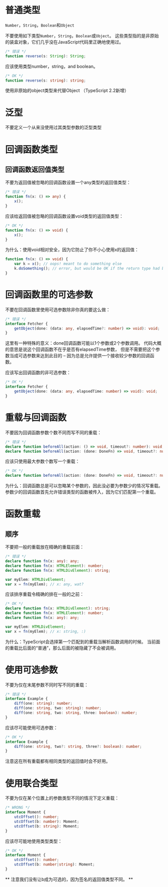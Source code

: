 # 普通类型

`Number`，`String`，`Boolean`和`Object`

不要使用如下类型`Number`，`String`，`Boolean`或`Object`。 这些类型指的是非原始的装盒对象，它们几乎没在JavaScript代码里正确地使用过。
```ts
/* 错误 */
function reverse(s: String): String;
```
应该使用类型number，string，and boolean。
```ts
/* OK */
function reverse(s: string): string;
```
使用非原始的object类型来代替Object （TypeScript 2.2新增）

# 泛型
不要定义一个从来没使用过其类型参数的泛型类型

# 回调函数类型
## 回调函数返回值类型
不要为返回值被忽略的回调函数设置一个any类型的返回值类型：
```ts
/* 错误 */
function fn(x: () => any) {
    x();
}
```

应该给返回值被忽略的回调函数设置void类型的返回值类型：
```ts
/* OK */
function fn(x: () => void) {
    x();
}
```

为什么：使用void相对安全，因为它防止了你不小心使用x的返回值：
```ts
function fn(x: () => void) {
    var k = x(); // oops! meant to do something else
    k.doSomething(); // error, but would be OK if the return type had been 'any'
}
```


# 回调函数里的可选参数
不要在回调函数里使用可选参数除非你真的要这么做：
```ts
/* 错误 */
interface Fetcher {
    getObject(done: (data: any, elapsedTime?: number) => void): void;
}
```

这里有一种特殊的意义：done回调函数可能以1个参数或2个参数调用。 代码大概的意思是说这个回调函数不在乎是否有elapsedTime参数， 但是不需要把这个参数当成可选参数来达到此目的 – 因为总是允许提供一个接收较少参数的回调函数。

应该写出回调函数的非可选参数：
```ts
/* OK */
interface Fetcher {
    getObject(done: (data: any, elapsedTime: number) => void): void;
}
```


# 重载与回调函数
不要因为回调函数参数个数不同而写不同的重载：
```ts
/* 错误 */
declare function beforeAll(action: () => void, timeout?: number): void;
declare function beforeAll(action: (done: DoneFn) => void, timeout?: number): void;
```

应该只使用最大参数个数写一个重载：
```ts
/* OK */
declare function beforeAll(action: (done: DoneFn) => void, timeout?: number): void;
```

为什么：回调函数总是可以忽略某个参数的，因此没必要为参数少的情况写重载。 参数少的回调函数首先允许错误类型的函数被传入，因为它们匹配第一个重载。

# 函数重载
## 顺序
不要把一般的重载放在精确的重载前面：
```ts
/* 错误 */
declare function fn(x: any): any;
declare function fn(x: HTMLElement): number;
declare function fn(x: HTMLDivElement): string;

var myElem: HTMLDivElement;
var x = fn(myElem); // x: any, wat?
```

应该排序重载令精确的排在一般的之前：
```ts
/* OK */
declare function fn(x: HTMLDivElement): string;
declare function fn(x: HTMLElement): number;
declare function fn(x: any): any;

var myElem: HTMLDivElement;
var x = fn(myElem); // x: string, :)
```

为什么：TypeScript会选择第一个匹配到的重载当解析函数调用的时候。 当前面的重载比后面的“普通”，那么后面的被隐藏了不会被调用。

# 使用可选参数
不要为仅在末尾参数不同时写不同的重载：
```ts
/* 错误 */
interface Example {
    diff(one: string): number;
    diff(one: string, two: string): number;
    diff(one: string, two: string, three: boolean): number;
}
```

应该尽可能使用可选参数：
```ts
/* OK */
interface Example {
    diff(one: string, two?: string, three?: boolean): number;
}
```

注意这在所有重载都有相同类型的返回值时会不好用。


# 使用联合类型
不要为仅在某个位置上的参数类型不同的情况下定义重载：
```ts
/* WRONG */
interface Moment {
    utcOffset(): number;
    utcOffset(b: number): Moment;
    utcOffset(b: string): Moment;
}
```
应该尽可能地使用类型类型：
```ts
/* OK */
interface Moment {
    utcOffset(): number;
    utcOffset(b: number|string): Moment;
}
```
** 注意我们没有让b成为可选的，因为签名的返回值类型不同。 **
